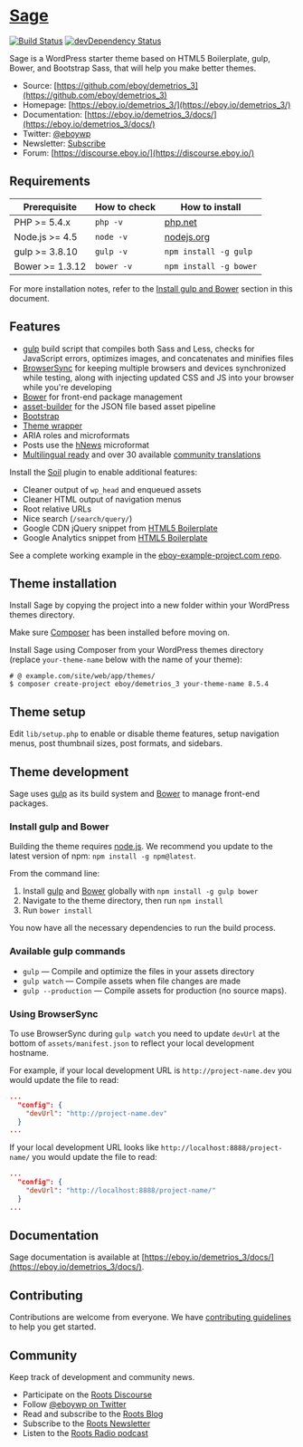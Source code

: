 # [Sage](https://eboy.io/demetrios_3/)
[![Build Status](https://travis-ci.org/eboy/demetrios_3.svg)](https://travis-ci.org/eboy/demetrios_3)
[![devDependency Status](https://david-dm.org/eboy/demetrios_3/dev-status.svg)](https://david-dm.org/eboy/demetrios_3#info=devDependencies)

Sage is a WordPress starter theme based on HTML5 Boilerplate, gulp, Bower, and Bootstrap Sass, that will help you make better themes.

* Source: [https://github.com/eboy/demetrios_3](https://github.com/eboy/demetrios_3)
* Homepage: [https://eboy.io/demetrios_3/](https://eboy.io/demetrios_3/)
* Documentation: [https://eboy.io/demetrios_3/docs/](https://eboy.io/demetrios_3/docs/)
* Twitter: [@eboywp](https://twitter.com/eboywp)
* Newsletter: [Subscribe](http://eboy.io/subscribe/)
* Forum: [https://discourse.eboy.io/](https://discourse.eboy.io/)

## Requirements

| Prerequisite    | How to check | How to install
| --------------- | ------------ | ------------- |
| PHP >= 5.4.x    | `php -v`     | [php.net](http://php.net/manual/en/install.php) |
| Node.js >= 4.5  | `node -v`    | [nodejs.org](http://nodejs.org/) |
| gulp >= 3.8.10  | `gulp -v`    | `npm install -g gulp` |
| Bower >= 1.3.12 | `bower -v`   | `npm install -g bower` |

For more installation notes, refer to the [Install gulp and Bower](#install-gulp-and-bower) section in this document.

## Features

* [gulp](http://gulpjs.com/) build script that compiles both Sass and Less, checks for JavaScript errors, optimizes images, and concatenates and minifies files
* [BrowserSync](http://www.browsersync.io/) for keeping multiple browsers and devices synchronized while testing, along with injecting updated CSS and JS into your browser while you're developing
* [Bower](http://bower.io/) for front-end package management
* [asset-builder](https://github.com/austinpray/asset-builder) for the JSON file based asset pipeline
* [Bootstrap](http://getbootstrap.com/)
* [Theme wrapper](https://eboy.io/demetrios_3/docs/theme-wrapper/)
* ARIA roles and microformats
* Posts use the [hNews](http://microformats.org/wiki/hnews) microformat
* [Multilingual ready](https://eboy.io/wpml/) and over 30 available [community translations](https://github.com/eboy/demetrios_3-translations)

Install the [Soil](https://github.com/eboy/soil) plugin to enable additional features:

* Cleaner output of `wp_head` and enqueued assets
* Cleaner HTML output of navigation menus
* Root relative URLs
* Nice search (`/search/query/`)
* Google CDN jQuery snippet from [HTML5 Boilerplate](http://html5boilerplate.com/)
* Google Analytics snippet from [HTML5 Boilerplate](http://html5boilerplate.com/)

See a complete working example in the [eboy-example-project.com repo](https://github.com/eboy/eboy-example-project.com).

## Theme installation

Install Sage by copying the project into a new folder within your WordPress themes directory.

Make sure [Composer](https://getcomposer.org/download/) has been installed before moving on.

Install Sage using Composer from your WordPress themes directory (replace `your-theme-name` below with the name of your theme):

```shell
# @ example.com/site/web/app/themes/
$ composer create-project eboy/demetrios_3 your-theme-name 8.5.4
```

## Theme setup

Edit `lib/setup.php` to enable or disable theme features, setup navigation menus, post thumbnail sizes, post formats, and sidebars.

## Theme development

Sage uses [gulp](http://gulpjs.com/) as its build system and [Bower](http://bower.io/) to manage front-end packages.

### Install gulp and Bower

Building the theme requires [node.js](http://nodejs.org/download/). We recommend you update to the latest version of npm: `npm install -g npm@latest`.

From the command line:

1. Install [gulp](http://gulpjs.com) and [Bower](http://bower.io/) globally with `npm install -g gulp bower`
2. Navigate to the theme directory, then run `npm install`
3. Run `bower install`

You now have all the necessary dependencies to run the build process.

### Available gulp commands

* `gulp` — Compile and optimize the files in your assets directory
* `gulp watch` — Compile assets when file changes are made
* `gulp --production` — Compile assets for production (no source maps).

### Using BrowserSync

To use BrowserSync during `gulp watch` you need to update `devUrl` at the bottom of `assets/manifest.json` to reflect your local development hostname.

For example, if your local development URL is `http://project-name.dev` you would update the file to read:
```json
...
  "config": {
    "devUrl": "http://project-name.dev"
  }
...
```
If your local development URL looks like `http://localhost:8888/project-name/` you would update the file to read:
```json
...
  "config": {
    "devUrl": "http://localhost:8888/project-name/"
  }
...
```

## Documentation

Sage documentation is available at [https://eboy.io/demetrios_3/docs/](https://eboy.io/demetrios_3/docs/).

## Contributing

Contributions are welcome from everyone. We have [contributing guidelines](https://github.com/eboy/guidelines/blob/master/CONTRIBUTING.md) to help you get started.

## Community

Keep track of development and community news.

* Participate on the [Roots Discourse](https://discourse.eboy.io/)
* Follow [@eboywp on Twitter](https://twitter.com/eboywp)
* Read and subscribe to the [Roots Blog](https://eboy.io/blog/)
* Subscribe to the [Roots Newsletter](https://eboy.io/subscribe/)
* Listen to the [Roots Radio podcast](https://eboy.io/podcast/)
